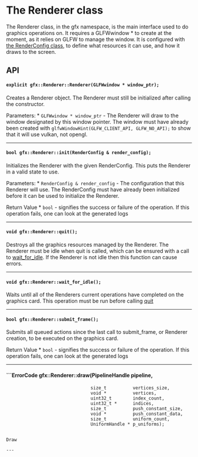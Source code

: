 # The Renderer class

The Renderer class, in the gfx namespace, is the main interface used to do graphics operations on. It requires a GLFWwindow * to create at the moment, as it relies on GLFW to manage the window. It is configured with [the RenderConfig class](docs/render_config.md), to define what resources it can use, and how it draws to the screen. 

## API

#### `explicit gfx::Renderer::Renderer(GLFWwindow * window_ptr);`

Creates a Renderer object. The Renderer must still be initialized after calling the constructor.

Parameters:
	* `GLFWwindow * window_ptr` - The Renderer will draw to the window designated by this window pointer. The window must have already been created with `glfwWindowHint(GLFW_CLIENT_API, GLFW_NO_API);` to show that it will use vulkan, not opengl.

---
#### `bool gfx::Renderer::init(RenderConfig & render_config);`

Initializes the Renderer with the given RenderConfig. This puts the Renderer in a valid state to use.

Parameters:
	* `RenderConfig & render_config` - The configuration that this Renderer will use. The RenderConfig must have already been initialized before it can be used to initialize the Renderer.

Return Value
	* `bool` - signifies the success or failure of the operation. If this operation fails, one can look at the generated logs

---
#### <a name="quit"> `void gfx::Renderer::quit();`

Destroys all the graphics resources managed by the Renderer. The Renderer must be idle when quit is called, which can be ensured with a call to [wait_for_idle](#wait_for_idle). If the Renderer is not idle then this function can cause errors.

---
#### <a name="wait_for_idle"></a> `void gfx::Renderer::wait_for_idle();`

Waits until all of the Renderers current operations have completed on the graphics card. This operation must be run before calling [quit](#quit)

---
#### `bool gfx::Renderer::submit_frame();`

Submits all queued actions since the last call to submit_frame, or Renderer creation, to be executed on the graphics card. 

Return Value
	* `bool` - signifies the success or failure of the operation. If this operation fails, one can look at the generated logs

---
#### ```ErrorCode gfx::Renderer::draw(PipelineHandle  pipeline,
                                    size_t          vertices_size,
                                    void *          vertices,
                                    uint32_t        index_count,
                                    uint32_t *      indices,
                                    size_t          push_constant_size,
                                    void *          push_constant_data,
                                    size_t          uniform_count,
                                    UniformHandle * p_uniforms);
```

Draw

---

